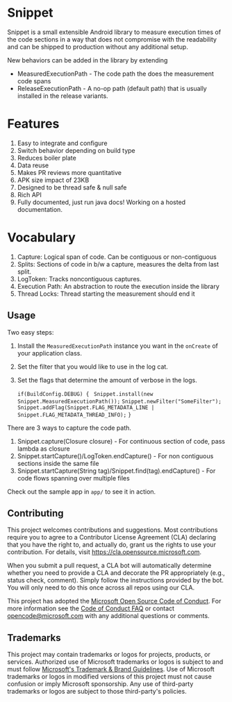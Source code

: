 # Snippet

Snippet is a small extensible Android library to measure execution times of the code sections
in a way that does not compromise with the readability and can be shipped to production
without any additional setup.

New behaviors can be added in the library by extending

- MeasuredExecutionPath - The code path the does the measurement code spans
- ReleaseExecutionPath - A no-op path (default path) that is usually installed in the release variants.

# Features
1. Easy to integrate and configure
2. Switch behavior depending on build type
3. Reduces boiler plate
4. Data reuse
5. Makes PR reviews more quantitative
6. APK size impact of 23KB
7. Designed to be thread safe & null safe
8. Rich API
9. Fully documented, just run java docs! Working on a hosted documentation.

# Vocabulary

1. Capture: Logical span of code. Can be contiguous or non-contiguous
2. Splits: Sections of code in b/w a capture, measures the delta from last split.
3. LogToken: Tracks noncontiguous captures.
4. Execution Path: An abstraction to route the execution inside the library
5. Thread Locks: Thread starting the measurement should end it

## Usage

Two easy steps:

1. Install the `MeasuredExecutionPath` instance you want in the `onCreate` of your application class.
2. Set the filter that you would like to use in the log cat.
3. Set the flags that determine the amount of verbose in the logs.

   `if(BuildConfig.DEBUG) { `
   `Snippet.install(new Snippet.MeasuredExecutionPath());`
   `Snippet.newFilter("SomeFilter");`
   `Snippet.addFlag(Snippet.FLAG_METADATA_LINE | Snippet.FLAG_METADATA_THREAD_INFO);`
   `}`

There are 3 ways to capture the code path.
1. Snippet.capture(Closure closure) - For continuous section of code, pass lambda as closure
2. Snippet.startCapture()/LogToken.endCapture() - For non contiguous sections inside the same file
3. Snippet.startCapture(String tag)/Snippet.find(tag).endCapture() - For code flows spanning over multiple files


Check out the sample app in `app/` to see it in action.


## Contributing

This project welcomes contributions and suggestions.  Most contributions require you to agree to a
Contributor License Agreement (CLA) declaring that you have the right to, and actually do, grant us
the rights to use your contribution. For details, visit https://cla.opensource.microsoft.com.

When you submit a pull request, a CLA bot will automatically determine whether you need to provide
a CLA and decorate the PR appropriately (e.g., status check, comment). Simply follow the instructions
provided by the bot. You will only need to do this once across all repos using our CLA.

This project has adopted the [Microsoft Open Source Code of Conduct](https://opensource.microsoft.com/codeofconduct/).
For more information see the [Code of Conduct FAQ](https://opensource.microsoft.com/codeofconduct/faq/) or
contact [opencode@microsoft.com](mailto:opencode@microsoft.com) with any additional questions or comments.

## Trademarks

This project may contain trademarks or logos for projects, products, or services. Authorized use of Microsoft
trademarks or logos is subject to and must follow
[Microsoft's Trademark & Brand Guidelines](https://www.microsoft.com/en-us/legal/intellectualproperty/trademarks/usage/general).
Use of Microsoft trademarks or logos in modified versions of this project must not cause confusion or imply Microsoft sponsorship.
Any use of third-party trademarks or logos are subject to those third-party's policies.

